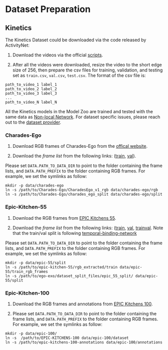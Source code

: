 # Dataset Preparation

## Kinetics

The Kinetics Dataset could be downloaded via the code released by ActivityNet:

1. Download the videos via the official [scripts](https://github.com/activitynet/ActivityNet/tree/master/Crawler/Kinetics).

2. After all the videos were downloaded, resize the video to the short edge size of 256, then prepare the csv files for training, validation, and testing set as `train.csv`, `val.csv`, `test.csv`. The format of the csv file is:

```
path_to_video_1 label_1
path_to_video_2 label_2
path_to_video_3 label_3
...
path_to_video_N label_N
```

All the Kinetics models in the Model Zoo are trained and tested with the same data as [Non-local Network](https://github.com/facebookresearch/video-nonlocal-net/blob/master/DATASET.md). For dataset specific issues, please reach out to the [dataset provider](https://deepmind.com/research/open-source/kinetics).


### Charades-Ego

1. Download RGB frames of Charades-Ego from the [offical website](https://prior.allenai.org/projects/charades-ego).

2. Download the *frame list* from the following links: ([train](https://dl.fbaipublicfiles.com/ego-exo/dataset_split_files/charades_ego_split/train_1st.csv), [val](https://dl.fbaipublicfiles.com/ego-exo/dataset_split_files/charades_ego_split/test_1st.csv)).


Please set `DATA.PATH_TO_DATA_DIR` to point to the folder containing the frame lists, and `DATA.PATH_PREFIX` to the folder containing RGB frames. For example, we set the symlinks as follow:

```
mkdir -p data/charades-ego
ln -s /path/to/Charades-Ego/CharadesEgo_v1_rgb data/charades-ego/rgb
ln -s /path/to/Charades-Ego/charades_ego_split data/charades-ego/split
```

### Epic-Kitchen-55

1. Download the RGB frames from [EPIC Kitchens 55](https://epic-kitchens.github.io/2019).

2. Download the *frame list* from the following links: ([train](https://dl.fbaipublicfiles.com/ego-exo/dataset_split_files/epic_55_split/EPIC_train_action_labels.pkl), [val](https://dl.fbaipublicfiles.com/ego-exo/dataset_split_files/epic_55_split/EPIC_val_action_labels.pkl), [trainval](https://dl.fbaipublicfiles.com/ego-exo/dataset_split_files/epic_55_split/EPIC_train_val_action_labels.pkl). Note that the train/val split is following [temporal-binding-network](https://github.com/ekazakos/temporal-binding-network)

Please set `DATA.PATH_TO_DATA_DIR` to point to the folder containing the frame lists, and `DATA.PATH_PREFIX` to the folder containing RGB frames. For example, we set the symlinks as follow:

```
mkdir -p data/epic-55/split
ln -s /path/to/epic-kitchen-55/rgb_extracted/train data/epic-55/train_rgb_frames
ln -s /path/to/ego-exo/dataset_split_files/epic_55_split/ data/epic-55/split
```

### Epic-Kitchen-100

1. Download the RGB frames and annotations from [EPIC Kitchens 100](https://github.com/epic-kitchens/epic-kitchens-100-annotations).

2. Please set `DATA.PATH_TO_DATA_DIR` to point to the folder containing the frame lists, and `DATA.PATH_PREFIX` to the folder containing RGB frames. For example, we set the symlinks as follow:

```
mkdir -p data/epic-100/
ln -s  /path/to/EPIC-KITCHENS-100 data/epic-100/dataset
ln -s /path/to/epic-kitchens-100-annotations data/epic-100/annotations
```
